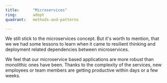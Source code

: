 ```yaml
---
title:      "Microservices"
ring:       adopt
quadrant:   methods-and-patterns

---
```


We still stick to the microservices concept. But it's worth to mention, that we we had some lessons to learn when it
came to resilient thinking and deployment related dependencies between microservices. 

We feel that our microservice based applications are more robust than monolithic ones have been. Thanks to the 
complexity of the services, new employees or team members are getting productive within days or a few weeks. 